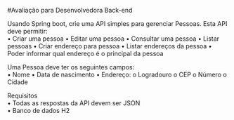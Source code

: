 #Avaliação para Desenvolvedora Back-end

Usando Spring boot, crie uma API simples para gerenciar Pessoas. Esta API deve permitir:  
•	Criar uma pessoa
•	Editar uma pessoa
•	Consultar uma pessoa
•	Listar pessoas
•	Criar endereço para pessoa
•	Listar endereços da pessoa
•	Poder informar qual endereço é o principal da pessoa  

Uma Pessoa deve ter os seguintes campos:  
•	Nome
•	Data de nascimento
•	Endereço:
    o	Logradouro
    o	CEP
    o	Número
    o	Cidade

Requisitos  
•	Todas as respostas da API devem ser JSON  
•	Banco de dados H2
